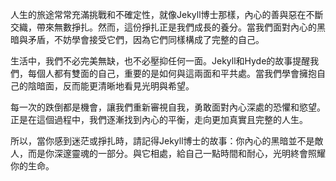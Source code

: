 人生的旅途常常充滿挑戰和不確定性，就像Jekyll博士那樣，內心的善與惡在不斷交織，帶來無數掙扎。然而，這份掙扎正是我們成長的養分。當我們面對內心的黑暗與矛盾，不妨學會接受它們，因為它們同樣構成了完整的自己。

生活中，我們不必完美無缺，也不必壓抑任何一面。Jekyll和Hyde的故事提醒我們，每個人都有雙面的自己，重要的是如何與這兩面和平共處。當我們學會擁抱自己的陰暗面，反而能更清晰地看見光明與希望。

每一次的跌倒都是機會，讓我們重新審視自我，勇敢面對內心深處的恐懼和慾望。正是在這個過程中，我們逐漸找到內心的平衡，走向更加真實且完整的人生。

所以，當你感到迷茫或掙扎時，請記得Jekyll博士的故事：你內心的黑暗並不是敵人，而是你深邃靈魂的一部分。與它相處，給自己一點時間和耐心，光明終會照耀你的生命。